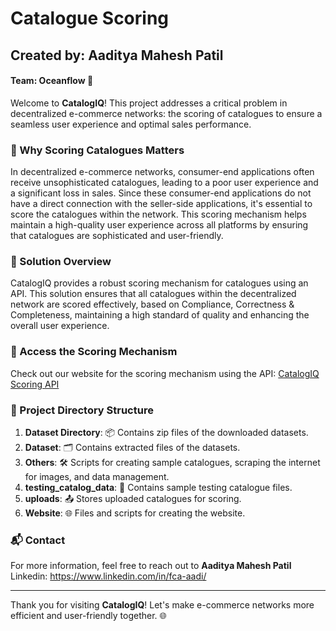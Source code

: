 # Catalogue Scoring

## Created by: Aaditya Mahesh Patil

#### Team: Oceanflow 🌊

Welcome to **CatalogIQ**! This project addresses a critical problem in decentralized e-commerce networks: the scoring of catalogues to ensure a seamless user experience and optimal sales performance.

### 🌟 Why Scoring Catalogues Matters

In decentralized e-commerce networks, consumer-end applications often receive unsophisticated catalogues, leading to a poor user experience and a significant loss in sales. Since these consumer-end applications do not have a direct connection with the seller-side applications, it's essential to score the catalogues within the network. This scoring mechanism helps maintain a high-quality user experience across all platforms by ensuring that catalogues are sophisticated and user-friendly.

### 🚀 Solution Overview

CatalogIQ provides a robust scoring mechanism for catalogues using an API. This solution ensures that all catalogues within the decentralized network are scored effectively, based on Compliance, Correctness & Completeness, maintaining a high standard of quality and enhancing the overall user experience.

### 🔗 Access the Scoring Mechanism

Check out our website for the scoring mechanism using the API:
[CatalogIQ Scoring API](https://github.com/aaditya-patil-0018/CatalogueScoring/assets/61956742/a26a241e-7e30-4d01-8b56-e40535d681cc)

### 📂 Project Directory Structure

1. **Dataset Directory**: 📦 Contains zip files of the downloaded datasets.
2. **Dataset**: 🗂️ Contains extracted files of the datasets.
3. **Others**: 🛠️ Scripts for creating sample catalogues, scraping the internet for images, and data management.
4. **testing_catalog_data**: 🧪 Contains sample testing catalogue files.
5. **uploads**: 📤 Stores uploaded catalogues for scoring.
6. **Website**: 🌐 Files and scripts for creating the website.

### 📬 Contact

For more information, feel free to reach out to **Aaditya Mahesh Patil**
Linkedin: https://www.linkedin.com/in/fca-aadi/

---

Thank you for visiting **CatalogIQ**! Let's make e-commerce networks more efficient and user-friendly together. 🌐

